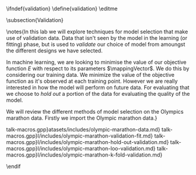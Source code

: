 \ifndef{validation}
\define{validation}
\editme

\subsection{Validation}

\notes{In this lab we will explore techniques for model selection that make use of validation data. Data that isn't seen by the model in the learning (or fitting) phase, but is used to *validate* our choice of model from amoungst the different designs we have selected.

In machine learning, we are looking to minimise the value of our objective function $E$ with respect to its parameters $\mappingVector$. We do this by considering our training data. We minimize the value of the objective function as it's observed at each training point. However we are really interested in how the model will perform on future data. For evaluating that we choose to *hold out* a portion of the data for evaluating the quality of the model.

We will review the different methods of model selection on the Olympics marathon data. Firstly we import the Olympic marathon data.}

talk-macros.gpp}atasets/includes/olympic-marathon-data.md}
talk-macros.gpp}l/includes/olympic-marathon-validation-fit.md}
talk-macros.gpp}l/includes/olympic-marathon-hold-out-validation.md}
talk-macros.gpp}l/includes/olympic-marathon-loo-validation.md}
talk-macros.gpp}l/includes/olympic-marathon-k-fold-validation.md}

\endif

